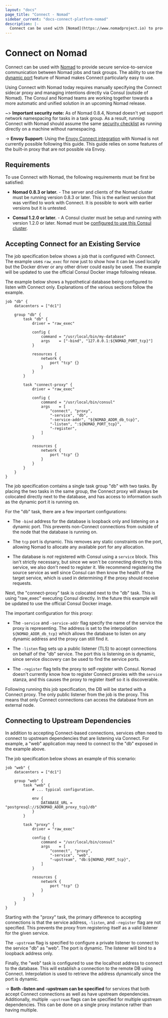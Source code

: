```yaml
---
layout: "docs"
page_title: "Connect - Nomad"
sidebar_current: "docs-connect-platform-nomad"
description: |-
  Connect can be used with [Nomad](https://www.nomadproject.io) to provide secure service-to-service communication between Nomad jobs. The ability to use the dynamic port feature of Nomad makes Connect particularly easy to use.
---
```


# Connect on Nomad

Connect can be used with [Nomad](https://www.nomadproject.io) to provide
secure service-to-service communication between Nomad jobs and task groups. The ability to
use the [dynamic port](https://www.nomadproject.io/docs/job-specification/network.html#dynamic-ports)
feature of Nomad makes Connect particularly easy to use.

Using Connect with Nomad today requires manually specifying the Connect
sidecar proxy and managing intentions directly via Consul (outside of Nomad).
The Consul and Nomad teams are working together towards a more automatic
and unified solution in an upcoming Nomad release.

~> **Important security note:** As of Nomad 0.8.4, Nomad doesn't yet support network namespacing
for tasks in a task group. As a result, running Connect with Nomad should
assume the same [security checklist](/docs/connect/security.html#prevent-non-connect-traffic-to-services) as running directly on a machine without namespacing.

-> **Envoy Support:** Using the [Envoy Connect integration](/docs/connect/proxies/envoy.html)
with Nomad is not currently possible following this guide. This guide relies on some features
of the built-in proxy that are not possible via Envoy.

## Requirements

To use Connect with Nomad, the following requirements must be first be
satisfied:


  * **Nomad 0.8.3 or later.** - The server and clients of the Nomad cluster
    must be running version 0.8.3 or later. This is the earliest version that
	was verified to work with Connect. It is possible to work with earlier
	versions but it is untested.

  * **Consul 1.2.0 or later.** - A Consul cluster must be setup and running with
    version 1.2.0 or later.
    Nomad must be [configured to use this Consul cluster](https://www.nomadproject.io/docs/service-discovery/index.html).

## Accepting Connect for an Existing Service

The job specification below shows a job that is configured with Connect.
The example uses `raw_exec` for now just to show how it can be used locally
but the Docker driver or any other driver could easily be used. The example
will be updated to use the official Consul Docker image following release.

The example below shows a hypothetical database being configured to listen
with Connect only. Explanations of the various sections follow the example.

```hcl
job "db" {
    datacenters = ["dc1"]

    group "db" {
        task "db" {
            driver = "raw_exec"

            config {
                command = "/usr/local/bin/my-database"
                args    = ["-bind", "127.0.0.1:${NOMAD_PORT_tcp}"]
            }

            resources {
                network {
                    port "tcp" {}
                }
            }
        }

        task "connect-proxy" {
            driver = "raw_exec"

            config {
                command = "/usr/local/bin/consul"
                args    = [
                    "connect", "proxy",
                    "-service", "db",
                    "-service-addr", "${NOMAD_ADDR_db_tcp}",
                    "-listen", ":${NOMAD_PORT_tcp}",
                    "-register",
                ]
            }

            resources {
                network {
                    port "tcp" {}
                }
            }
        }
    }
}
```

The job specification contains a single task group "db" with two tasks.
By placing the two tasks in the same group, the Connect proxy will always
be colocated directly next to the database, and has access to information
such as the dynamic port it is running on.

For the "db" task, there are a few important configurations:

  * The `-bind` address for the database is loopback only and listening on
    a dynamic port. This prevents non-Connect connections from outside of
    the node that the database is running on.

  * The `tcp` port is dynamic. This removes any static constraints on the port,
    allowing Nomad to allocate any available port for any allocation.

  * The database is _not_ registered with Consul using a `service` block.
    This isn't strictly necessary, but since we won't be connecting directly
    to this service, we also don't need to register it. We recommend registering
    the source service as well since Consul can then know the health of the
    target service, which is used in determining if the proxy should
	receive requests.

Next, the "connect-proxy" task is colocated next to the "db" task. This is
using "raw_exec" executing Consul directly. In the future this example will
be updated to use the official Consul Docker image.

The important configuration for this proxy:

  * The `-service` and `-service-addr` flag specify the name of the service
    the proxy is representing. The address is set to the interpolation
    `${NOMAD_ADDR_db_tcp}` which allows the database to listen on any
    dynamic address and the proxy can still find it.

  * The `-listen` flag sets up a public listener (TLS) to accept connections
    on behalf of the "db" service. The port this is listening on is dynamic,
    since service discovery can be used to find the service ports.

  * The `-register` flag tells the proxy to self-register with Consul. Nomad
    doesn't currently know how to register Connect proxies with the `service`
    stanza, and this causes the proxy to register itself so it is discoverable.

Following running this job specification, the DB will be started with a
Connect proxy. The only public listener from the job is the proxy. This means
that only Connect connections can access the database from an external node.

## Connecting to Upstream Dependencies

In addition to accepting Connect-based connections, services often need
to connect to upstream dependencies that are listening via Connect. For
example, a "web" application may need to connect to the "db" exposed
in the example above.

The job specification below shows an example of this scenario:

```hcl
job "web" {
    datacenters = ["dc1"]

    group "web" {
        task "web" {
            # ... typical configuration.

            env {
                DATABASE_URL = "postgresql://${NOMAD_ADDR_proxy_tcp}/db"
            }
        }

        task "proxy" {
            driver = "raw_exec"

            config {
                command = "/usr/local/bin/consul"
                args    = [
                    "connect", "proxy",
                    "-service", "web",
                    "-upstream", "db:${NOMAD_PORT_tcp}",
                ]
            }

            resources {
                network {
                    port "tcp" {}
                }
            }
        }
    }
}
```

Starting with the "proxy" task, the primary difference to accepting
connections is that the service address, `-listen`, and `-register` flag
are not specified. This prevents the proxy from registering itself as
a valid listener for the given service.

The `-upstream` flag is specified to configure a private listener to
connect to the service "db" as "web". The port is dynamic. The listener
will bind to a loopback address only.

Finally, the "web" task is configured to use the localhost address to
connect to the database. This will establish a connection to the remote
DB using Connect. Interpolation is used to retrieve the address dynamically
since the port is dynamic.

-> **Both -listen and -upstream can be specified** for services that both
accept Connect connections as well as have upstream dependencies. Additionally,
multiple `-upstream` flags can be specified for multiple upstream dependencies. This
can be done on a single proxy instance rather than having multiple.
